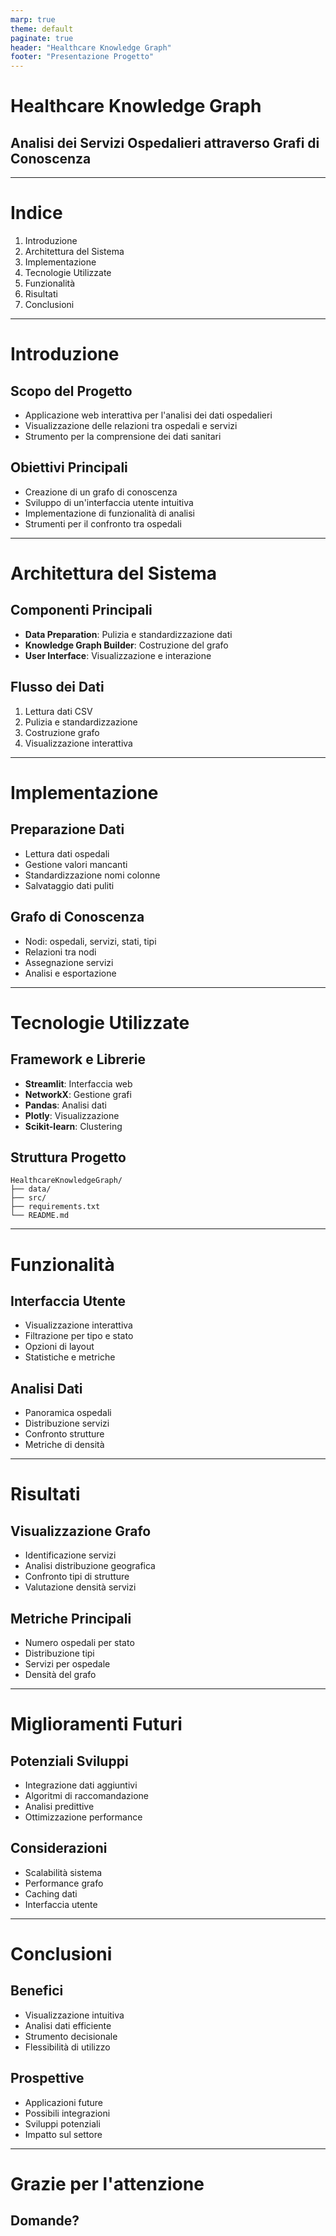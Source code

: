 ```yaml
---
marp: true
theme: default
paginate: true
header: "Healthcare Knowledge Graph"
footer: "Presentazione Progetto"
---
```


# Healthcare Knowledge Graph
## Analisi dei Servizi Ospedalieri attraverso Grafi di Conoscenza

---

# Indice
1. Introduzione
2. Architettura del Sistema
3. Implementazione
4. Tecnologie Utilizzate
5. Funzionalità
6. Risultati
7. Conclusioni

---

# Introduzione

## Scopo del Progetto
- Applicazione web interattiva per l'analisi dei dati ospedalieri
- Visualizzazione delle relazioni tra ospedali e servizi
- Strumento per la comprensione dei dati sanitari

## Obiettivi Principali
- Creazione di un grafo di conoscenza
- Sviluppo di un'interfaccia utente intuitiva
- Implementazione di funzionalità di analisi
- Strumenti per il confronto tra ospedali

---

# Architettura del Sistema

## Componenti Principali
- **Data Preparation**: Pulizia e standardizzazione dati
- **Knowledge Graph Builder**: Costruzione del grafo
- **User Interface**: Visualizzazione e interazione

## Flusso dei Dati
1. Lettura dati CSV
2. Pulizia e standardizzazione
3. Costruzione grafo
4. Visualizzazione interattiva

---

# Implementazione

## Preparazione Dati
- Lettura dati ospedali
- Gestione valori mancanti
- Standardizzazione nomi colonne
- Salvataggio dati puliti

## Grafo di Conoscenza
- Nodi: ospedali, servizi, stati, tipi
- Relazioni tra nodi
- Assegnazione servizi
- Analisi e esportazione

---

# Tecnologie Utilizzate

## Framework e Librerie
- **Streamlit**: Interfaccia web
- **NetworkX**: Gestione grafi
- **Pandas**: Analisi dati
- **Plotly**: Visualizzazione
- **Scikit-learn**: Clustering

## Struttura Progetto
```
HealthcareKnowledgeGraph/
├── data/
├── src/
├── requirements.txt
└── README.md
```

---

# Funzionalità

## Interfaccia Utente
- Visualizzazione interattiva
- Filtrazione per tipo e stato
- Opzioni di layout
- Statistiche e metriche

## Analisi Dati
- Panoramica ospedali
- Distribuzione servizi
- Confronto strutture
- Metriche di densità

---

# Risultati

## Visualizzazione Grafo
- Identificazione servizi
- Analisi distribuzione geografica
- Confronto tipi di strutture
- Valutazione densità servizi

## Metriche Principali
- Numero ospedali per stato
- Distribuzione tipi
- Servizi per ospedale
- Densità del grafo

---

# Miglioramenti Futuri

## Potenziali Sviluppi
- Integrazione dati aggiuntivi
- Algoritmi di raccomandazione
- Analisi predittive
- Ottimizzazione performance

## Considerazioni
- Scalabilità sistema
- Performance grafo
- Caching dati
- Interfaccia utente

---

# Conclusioni

## Benefici
- Visualizzazione intuitiva
- Analisi dati efficiente
- Strumento decisionale
- Flessibilità di utilizzo

## Prospettive
- Applicazioni future
- Possibili integrazioni
- Sviluppi potenziali
- Impatto sul settore

---

# Grazie per l'attenzione
## Domande? 